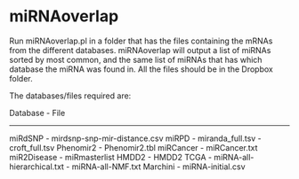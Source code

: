 miRNAoverlap
============

Run miRNAoverlap.pl in a folder that has the files containing the mRNAs from the different databases.
miRNAoverlap will output a list of miRNAs sorted by most common, and the same list of miRNAs that has
which database the miRNA was found in. All the files should be in the Dropbox folder.

The databases/files required are:

Database    - File
__________________________________________
miRdSNP     - mirdsnp-snp-mir-distance.csv
miRPD       - miranda_full.tsv
            - croft_full.tsv
Phenomir2   - Phenomir2.tbl
miRCancer   - miRCancer.txt
miR2Disease - miRmasterlist
HMDD2       - HMDD2
TCGA        - miRNA-all-hierarchical.txt
            - miRNA-all-NMF.txt
Marchini    - miRNA-initial.csv
